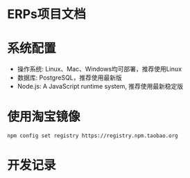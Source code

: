 ERPs项目文档
============

# 系统配置

* 操作系统: Linux、Mac、Windows均可部署，推荐使用Linux
* 数据库: PostgreSQL，推荐使用最新版
* Node.js: A JavaScript runtime system, 推荐使用最新稳定版


# 使用淘宝镜像

```
npm config set registry https://registry.npm.taobao.org
```

# 开发记录


